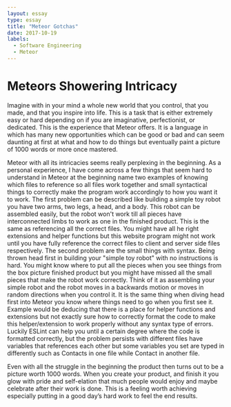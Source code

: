 ```yaml
---
layout: essay
type: essay
title: "Meteor Gotchas"
date: 2017-10-19
labels:
  - Software Engineering
  - Meteor
---
```


# Meteors Showering Intricacy

Imagine with in your mind a whole new world that you control, that you made, and that you inspire into life. This is a task that is either extremely easy or hard depending on if you are imaginative, perfectionist, or dedicated. This is the experience that Meteor offers. It is a language in which has many new opportunities which can be good or bad and can seem daunting at first at what and how to do things but eventually paint a picture of 1000 words or more once mastered. 

Meteor with all its intricacies seems really perplexing in the beginning. As a personal experience, I have come across a few things that seem hard to understand in Meteor at the beginning name two examples of knowing which files to reference so all files work together and small syntactical things to correctly make the program work accordingly to how you want it to work. The first problem can be described like building a simple toy robot you have two arms, two legs, a head, and a body. This robot can be assembled easily, but the robot won't work till all pieces have interconnected limbs to work as one in the finished product. This is the same as referencing all the correct files. You might have all he right extensions and helper functions but this website program might not work until you have fully reference the correct files to client and server side files respectively. The second problem are the small things with syntax. Being thrown head first in building your "simple toy robot" with no instructions is hard. You might know where to put all the pieces when you see things from the box picture finished product but you might have missed all the small pieces that make the robot work correctly. Think of it as assembling your simple robot and the robot moves in a backwards motion or moves in random directions when you control it. It is the same thing when diving head first into Meteor you know where things need to go when you first see it. Example would be deducing that there is a place for helper functions and extensions but not exactly sure how to correctly format the code to make this helper/extension to work properly without any syntax type of errors. Luckily ESLint can help you until a certain degree where the code is formatted correctly, but the problem persists with different files have variables that references each other but some variables you set are typed in differently such as Contacts in one file while Contact in another file. 

Even with all the struggle in the beginning the product then turns out to be a picture worth 1000 words. When you create your product, and finish it you glow with pride and self-elation that much people would enjoy and maybe celebrate after their work is done. This is a feeling worth achieving especially putting in a good day’s hard work to feel the end results.
